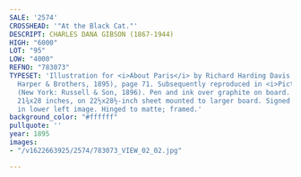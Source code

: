 ```yaml
---
SALE: '2574'
CROSSHEAD: '"At the Black Cat."'
DESCRIPT: CHARLES DANA GIBSON (1867-1944)
HIGH: "6000"
LOT: "95"
LOW: "4000"
REFNO: "783073"
TYPESET: 'Illustration for <i>About Paris</i> by Richard Harding Davis (New Yorker:
  Harper & Brothers, 1895), page 71. Subsequently reproduced in <i>Pictures of People</i>
  (New York: Russell & Son, 1896). Pen and ink over graphite on board. 550x715 mm;
  21¾x28 inches, on 22½x28½-inch sheet mounted to larger board. Signed "C. D. Gibson"
  in lower left image. Hinged to matte; framed.'
background_color: "#ffffff"
pullquote: ''
year: 1895
images:
- "/v1622663925/2574/783073_VIEW_02_02.jpg"

---
```

